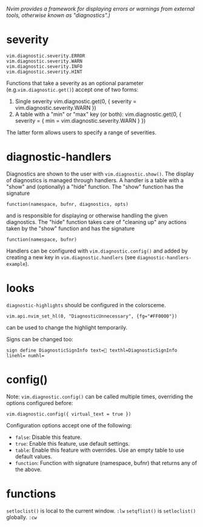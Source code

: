 _Nvim provides a framework for displaying errors or warnings from external
tools, otherwise known as "diagnostics".)_

# severity
    vim.diagnostic.severity.ERROR
    vim.diagnostic.severity.WARN
    vim.diagnostic.severity.INFO
    vim.diagnostic.severity.HINT

Functions that take a severity as an optional parameter (e.g.`vim.diagnostic.get()`) accept one of two forms:

1. Single severity
    vim.diagnostic.get(0, { severity = vim.diagnostic.severity.WARN })
2. A table with a "min" or "max" key (or both):
    vim.diagnostic.get(0, { severity = { min = vim.diagnostic.severity.WARN } })

The latter form allows users to specify a range of severities.

# diagnostic-handlers
Diagnostics are shown to the user with `vim.diagnostic.show()`. The display of diagnostics is managed through handlers. A handler is a table with a "show" and (optionally) a "hide" function. The "show" function has the signature

    function(namespace, bufnr, diagnostics, opts)

and is responsible for displaying or otherwise handling the given diagnostics. The "hide" function takes care of "cleaning up" any actions taken by the "show" function and has the signature

    function(namespace, bufnr)

Handlers can be configured with `vim.diagnostic.config()` and added by creating a new key in `vim.diagnostic.handlers` (see `diagnostic-handlers-example`).

# looks
`diagnostic-highlights` should be configured in the colorsceme.

    vim.api.nvim_set_hl(0, "DiagnosticUnnecessary", {fg="#FF0000"})

can be used to change the highlight temporarily.

Signs can be changed too:

    sign define DiagnosticSignInfo text= texthl=DiagnosticSignInfo linehl= numhl=

# config()
Note: `vim.diagnostic.config()` can be called multiple times, overriding the options configured before:

    vim.diagnostic.config({ virtual_text = true })

Configuration options accept one of the following:
- `false`: Disable this feature.
- `true`: Enable this feature, use default settings.
- `table`: Enable this feature with overrides. Use an empty table to use default values.
- `function`: Function with signature (namespace, bufnr) that returns any of the above.

# functions
`setloclist()` is local to the current window. `:lw`
`setqflist()` is `setloclist()` globally. `:cw`

